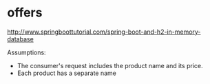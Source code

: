 # offers
http://www.springboottutorial.com/spring-boot-and-h2-in-memory-database

Assumptions:

- The consumer's request includes the product name and its price. 
- Each product has a separate name

